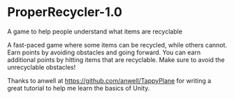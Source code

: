 # ProperRecycler-1.0
A game to help people understand what items are recyclable

A fast-paced game where some items can be recycled, while others cannot. Earn points by avoiding obstacles and going forward.
You can earn additional points by hitting items that are recyclable. Make sure to avoid the unrecyclable obstacles!

Thanks to anwell at https://github.com/anwell/TappyPlane for writing a great tutorial to help me learn the basics of Unity.
